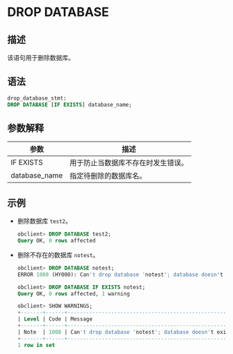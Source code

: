 # DROP DATABASE

## 描述

该语句用于删除数据库。

## 语法

```sql
drop_database_stmt:
DROP DATABASE [IF EXISTS] database_name;
```

## 参数解释

|    **参数**     |      **描述**       |
|---------------|-------------------|
| IF EXISTS     | 用于防止当数据库不存在时发生错误。 |
| database_name | 指定待删除的数据库名。       |

## 示例

* 删除数据库 `test2`。

  ```sql
  obclient> DROP DATABASE test2;
  Query OK, 0 rows affected 
  ```

* 删除不存在的数据库 `notest`。

  ```sql
  obclient> DROP DATABASE notest;
  ERROR 1008 (HY000): Can't drop database 'notest'; database doesn't exist
  
  obclient> DROP DATABASE IF EXISTS notest;
  Query OK, 0 rows affected, 1 warning 
  
  obclient> SHOW WARNINGS;
  +-------+------+------------------------------------------------------+
  | Level | Code | Message                                              |
  +-------+------+------------------------------------------------------+
  | Note  | 1008 | Can't drop database 'notest'; database doesn't exist |
  +-------+------+------------------------------------------------------+
  1 row in set 
  ```
